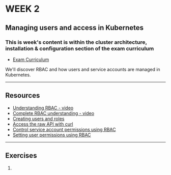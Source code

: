 # WEEK 2

## Managing users and access in Kubernetes

### This is week's content is within the cluster architecture, installation & configuration section of the exam curriculum
- [Exam Curriculum](https://github.com/cncf/curriculum/blob/master/CKA_Curriculum_v1.24.pdf)


We'll discover RBAC and how users and service accounts are managed in Kubernetes.

---

## Resources

- [Understanding RBAC - video](https://youtu.be/jvhKOAyD8S8)
- [Complete RBAC understanding - video](https://youtu.be/PSDVanXZ0a4)
- [Creating users and roles](https://killercoda.com/chadmcrowell/scenario/kubernetes-create-user)
- [Access the raw API with curl](https://killercoda.com/chadmcrowell/scenario/kubernetes-access-raw-api)
- [Control service account permissions using RBAC](https://killercoda.com/killer-shell-cka/scenario/rbac-serviceaccount-permissions)
- [Setting user permissions using RBAC](https://killercoda.com/killer-shell-cka/scenario/rbac-user-permissions)


---

## Exercises

1. 